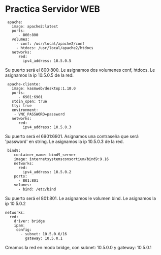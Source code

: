 # Practica Servidor WEB
~~~
 apache:
   image: apache2:latest
   ports:
      - 800:800
   volumes:
     - conf: /usr/local/apache2/conf
     - htdocs: /usr/local/apache2/htdocs
   networks:
      red:
        ipv4_address: 10.5.0.5
~~~
Su puerto será el 800:800.
Le asignamos dos volumenes conf, htdocs.
Le asignamos la ip 10.5.0.5 de la red.

~~~
 apache-cliente:
   image: kasmweb/desktop:1.10.0
   ports:
      - 6901:6901
   stdin_open: true  
   tty: true         
   environment:
    - VNC_PASSWORD=password 
   networks:
      red:
        ipv4_address: 10.5.0.3 
~~~
Su puerto será el 6901:6901.
Asignamos una contraseña que será 'password' en string.
Le asignamos la ip 10.5.0.3 de la red.
~~~
 bind9:
    container_name: bind9_server
    image: internetsystemsconsortium/bind9:9.16
    networks:
      red:
        ipv4_address: 10.5.0.2
    ports:
      - 801:801
    volumes:
      - bind: /etc/bind
~~~
Su puerto será el 801:801.
Le asignamos le volumen bind.
Le asignamos la ip 10.5.0.2
~~~
networks:
  red:
    driver: bridge
    ipam:
     config:
       - subnet: 10.5.0.0/16
         gateway: 10.5.0.1
~~~
Creamos la red en modo bridge, con subnet: 10.5.0.0 y gateway: 10.5.0.1